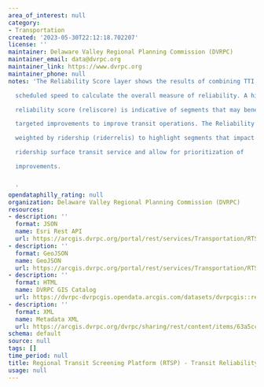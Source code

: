 ```yaml
---
area_of_interest: null
category:
- Transportation
created: '2023-05-30T22:12:18.702207'
license: ''
maintainer: Delaware Valley Regional Planning Commission (DVRPC)
maintainer_email: data@dvrpc.org
maintainer_link: https://www.dvrpc.org
maintainer_phone: null
notes: 'The Reliability Score layer shows the results of combining TTI, OTP, and

  scheduled speed to calculate the overall measure of reliability. A high

  reliability score (reliscore) is indicative of segments that may benefit from

  targeted improvements to improve transit operations. The Reliability Score was

  weighted by ridership (riderrelis) to highlight segments that impact high

  ridership surface transit service and allow for prioritization of

  improvements.


  '
opendataphilly_rating: null
organization: Delaware Valley Regional Planning Commission (DVRPC)
resources:
- description: ''
  format: JSON
  name: Esri Rest API
  url: https://arcgis.dvrpc.org/portal/rest/services/Transportation/RTSP_ReliabilityScore/FeatureServer/0
- description: ''
  format: GeoJSON
  name: GeoJSON
  url: https://arcgis.dvrpc.org/portal/rest/services/Transportation/RTSP_ReliabilityScore/FeatureServer/0/query?where=1=1&outsr=4326&outfields=*&f=geojson
- description: ''
  format: HTML
  name: DVRPC GIS Catalog
  url: https://dvrpc-dvrpcgis.opendata.arcgis.com/datasets/dvrpcgis::regional-transit-screening-platform-rtsp-transit-reliability-score
- description: ''
  format: XML
  name: Metadata XML
  url: https://arcgis.dvrpc.org/dvrpc/sharing/rest/content/items/63a5cc641f7a499c82c395f7d58a04e7/info/metadata/metadata.xml?format=default
schema: default
source: null
tags: []
time_period: null
title: Regional Transit Screening Platform (RTSP) - Transit Reliability Score
usage: null
---
```

